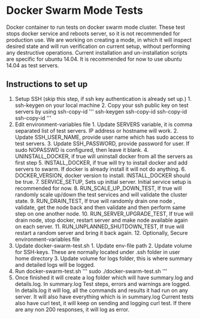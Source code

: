 # Docker Swarm Mode Tests
Docker container to run tests on docker swarm mode cluster. These test stops docker service and reboots server, so it is not recommended for production use.
We are working on creating a mode, in which it will inspect desired state and will run verification on current setup, without performing any destructive operations. Current installation and un-installation scripts are specific for ubuntu 14.04. It is recommended for now to use ubuntu 14.04 as test servers. 
## Instructions to set up 
  1. Setup SSH (skip this step, if ssh key authentication is already set up.)
    1. ssh-keygen on your local machine
    2. Copy your ssh public key on test servers by using ssh-copy-id
    '''
    ssh-keygen
    ssh-copy-id <server1>
    ssh-copy-id <server2>
    ssh-copy-id <server3>
    '''
  2. Edit environment-variables file
    1.  Update SERVERS variable, it is comma separated list of test servers. IP address or hostname will work. 
    2.  Update SSH_USER_NAME, provide user name which has sudo access to test servers.
    3.  Update SSH_PASSWORD, provide password for user. If sudo NOPASSWD is configured, then leave it blank.
    4.  UNINSTALL_DOCKER, if true will uninstall docker from all the servers as first step
    5.  INSTALL_DOCKER, if true will try to install docker and add servers to swarm. If docker is already install it will not do anything. 
    6.  DOCKER_VERSION, docker version to install. INSTALL_DOCKER should be true.
    7.  SERVICE_SETUP, Sets up initial server. Initial service setup is recommended for now. 
    8.  RUN_SCALE_UP_DOWN_TEST, If true will randomly scale up/down the test services and will validate the cluster state.
    9.  RUN_DRAIN_TEST, If true will randomly drain one node , validate, get the node back and then validate and then perform same step on one another node.
    10. RUN_SERVER_UPGRADE_TEST, If true will drain node, stop docker, restart server and make node available again on each server. 
    11. RUN_UNPLANNED_SHUTDOWN_TEST, If true will restart a random server and bring it back again.
    12. Optionally, Secure environment-variables file
  3. Update docker-swarm-test.sh
    1. Update env-file path
    2. Update volume for SSH-keys. These are normally located under .ssh folder in user home directory
    3. Update volume for logs folder, this is where summary and detailed logs will be logged.
  4. Run docker-swarm-test.sh
    '''
    sudo ./docker-swarm-test.sh
    '''
  5. Once finished it will create a log folder which will have summary.log and details.log. In summary.log Test steps, errors and warnings are logged.
     In details.log it will log, all the commands and results it had run on any server. It will also have everything which is in summary.log
     Current tests also have curl test, it will keep on sending and logging curl test. If there are any non 200 responses, it will log as error.
